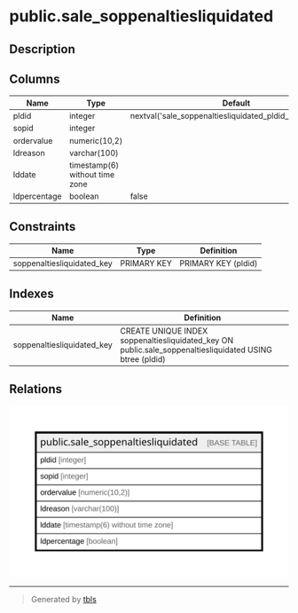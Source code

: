 # public.sale_soppenaltiesliquidated

## Description

## Columns

| Name | Type | Default | Nullable | Children | Parents | Comment |
| ---- | ---- | ------- | -------- | -------- | ------- | ------- |
| pldid | integer | nextval('sale_soppenaltiesliquidated_pldid_seq'::regclass) | false |  |  |  |
| sopid | integer |  | true |  |  |  |
| ordervalue | numeric(10,2) |  | true |  |  |  |
| ldreason | varchar(100) |  | true |  |  |  |
| lddate | timestamp(6) without time zone |  | true |  |  |  |
| ldpercentage | boolean | false | true |  |  |  |

## Constraints

| Name | Type | Definition |
| ---- | ---- | ---------- |
| soppenaltiesliquidated_key | PRIMARY KEY | PRIMARY KEY (pldid) |

## Indexes

| Name | Definition |
| ---- | ---------- |
| soppenaltiesliquidated_key | CREATE UNIQUE INDEX soppenaltiesliquidated_key ON public.sale_soppenaltiesliquidated USING btree (pldid) |

## Relations

![er](public.sale_soppenaltiesliquidated.svg)

---

> Generated by [tbls](https://github.com/k1LoW/tbls)
